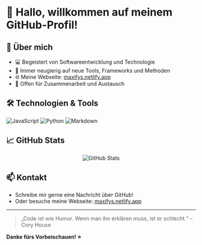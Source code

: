 # 👋 Hallo, willkommen auf meinem GitHub-Profil!



## 🚀 Über mich

- 💻 Begeistert von Softwareentwicklung und Technologie
- 🎯 Immer neugierig auf neue Tools, Frameworks und Methoden
- 🌐 Meine Webseite: [maxifys.netlify.app](https://maxifys.netlify.app/)
- 🤝 Offen für Zusammenarbeit und Austausch

## 🛠️ Technologien & Tools

![JavaScript](https://img.shields.io/badge/-JavaScript-F7DF1E?style=flat-square&logo=javascript&logoColor=black)
![Python](https://img.shields.io/badge/-Python-3776AB?style=flat-square&logo=python&logoColor=white)
![Markdown](https://img.shields.io/badge/-Markdown-000000?style=flat-square&logo=markdown&logoColor=white)
<!-- Ergänze hier deine Tools -->

## 📈 GitHub Stats

<p align="center">
  <img src="https://github-readme-stats.vercel.app/api?username=Maxify407578&show_icons=true&theme=radical" alt="GitHub Stats" />
</p>

## 📫 Kontakt

- Schreibe mir gerne eine Nachricht über GitHub!
- Oder besuche meine Webseite: [maxifys.netlify.app](https://maxifys.netlify.app/)

---

> „Code ist wie Humor. Wenn man ihn erklären muss, ist er schlecht.“ – Cory House

**Danke fürs Vorbeischauen! ⭐**
